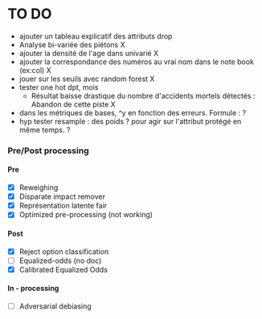 # TO DO

- ajouter un tableau explicatif des attributs drop
- Analyse bi-variée des piétons X
- ajouter la densité de l'age dans univarié X
- ajouter la correspondance des numéros au vrai nom dans le note book (ex:col) X
- jouer sur les seuils avec random forest X
- tester one hot dpt, mois
  - Résultat baisse drastique du nombre d'accidents mortels détectés : Abandon de cette piste X
- dans les métriques de bases,  ^y en fonction des erreurs. Formule : ?
- hyp tester resample : des poids ? pour agir sur l'attribut protégé en même temps. ?


### Pre/Post processing

#### Pre
- [x] Reweighing
- [x] Disparate impact remover
- [x] Représentation latente fair
- [x] Optimized pre-processing (not working)

#### Post
- [x] Reject option classification
- [ ] Equalized-odds (no doc)
- [x] Calibrated Equalized Odds

#### In - processing
- [ ] Adversarial debiasing